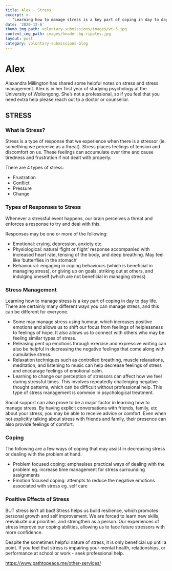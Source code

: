 ```yaml
---
title: Alex - Stress
excerpt: >-
   "Learning how to manage stress is a key part of coping in day to day life"
date: '2020-12-6'
thumb_img_path: voluntary-submissions/images/vt-3.jpg
content_img_path: images/header-bg-ripples.jpg
layout: post
category: voluntary-submissions-blog
---
```


# Alex
Alexandra Millington has shared some helpful notes on stress and stress management. Alex is in her first year of studying psychology at the University of Wollongong. She’s not a professional, so if you feel that you need extra help please reach out to a doctor or counsellor.

## STRESS

### What is Stress?
Stress is a type of response that we experience when there is a stressor (ie. something we perceive as a threat). Stress places feelings of tension and discomfort on us. These feelings can accumulate over time and cause tiredness and frustration if not dealt with properly.

There are 4 types of stress:
+ Frustration
+ Conflict
+ Pressure
+ Change

### Types of Responses to Stress
Whenever a stressful event happens, our brain perceives a threat and enforces a response to try and deal with this.

Responses may be one or more of the following:
+ Emotional: crying, depression, anxiety etc.
+ Physiological: natural ‘fight or flight’ response accompanied with increased heart rate, tensing of the body, and deep breathing. May feel like ‘butterflies in the stomach’
+ Behavioural: engaging in coping behaviours (which is beneficial in managing stress), or giving up on goals, striking out at others, and indulging oneself (which are not beneficial in managing stress)

### Stress Management
Learning how to manage stress is a key part of coping in day to day life. There are certainly many different ways you can manage stress, and this can be different for everyone.
+ Some may manage stress using humour, which increases positive emotions and allows us to shift our focus from feelings of helplessness to feelings of hope. It also allows us to connect with others who may be feeling similar types of stress. 
+ Releasing pent up emotions through exercise and expressive writing can also be helpful in decreasing the negative feelings that come along with cumulative stress.
+ Relaxation techniques such as controlled breathing, muscle relaxations, meditation, and listening to music can help decrease feelings of stress and encourage feelings of emotional calm.
+ Learning to change our perception of stressors can affect how we feel during stressful times. This involves repeatedly challenging negative thought patterns, which can be difficult without professional help. This type of stress management is common in psychological treatment.

Social support can also prove to be a major factor in learning how to manage stress. By having explicit conversations with friends, family, etc about your stress, you may be able to receive advice or comfort. Even when not explicitly talking about stress with friends and family, their presence can also provide feelings of comfort.

### Coping
The following are a few ways of coping that may assist in decreasing stress or dealing with the problem at hand.

+ Problem focused coping: emphasises practical ways of dealing with the problem eg. increase time management for stress surrounding assignments
+ Emotion focused coping: attempts to reduce the negative emotions associated with stress eg. self care

### Positive Effects of Stress
BUT stress isn’t all bad! Stress helps us build resilience, which promotes personal growth and self improvement. We are forced to learn new skills, reevaluate our priorities, and strengthen as a person. Our experiences of stress improve our coping abilities, allowing us to face future stressors with more confidence. 

Despite the sometimes helpful nature of stress, it is only beneficial up until a point. If you feel that stress is impairing your mental health, relationships, or performance at school or work - seek professional help.

https://www.pathtopeace.me/other-services/




